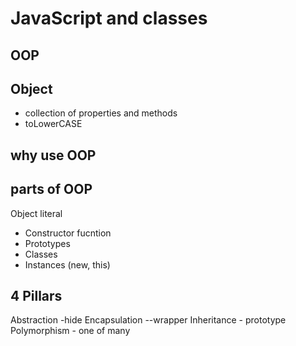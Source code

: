 # JavaScript and classes

## OOP

## Object

- collection of properties and methods
- toLowerCASE

## why use OOP

## parts of OOP

Object literal

- Constructor fucntion
- Prototypes
- Classes
- Instances (new, this)

## 4 Pillars

Abstraction -hide
Encapsulation --wrapper
Inheritance - prototype
Polymorphism - one of many
